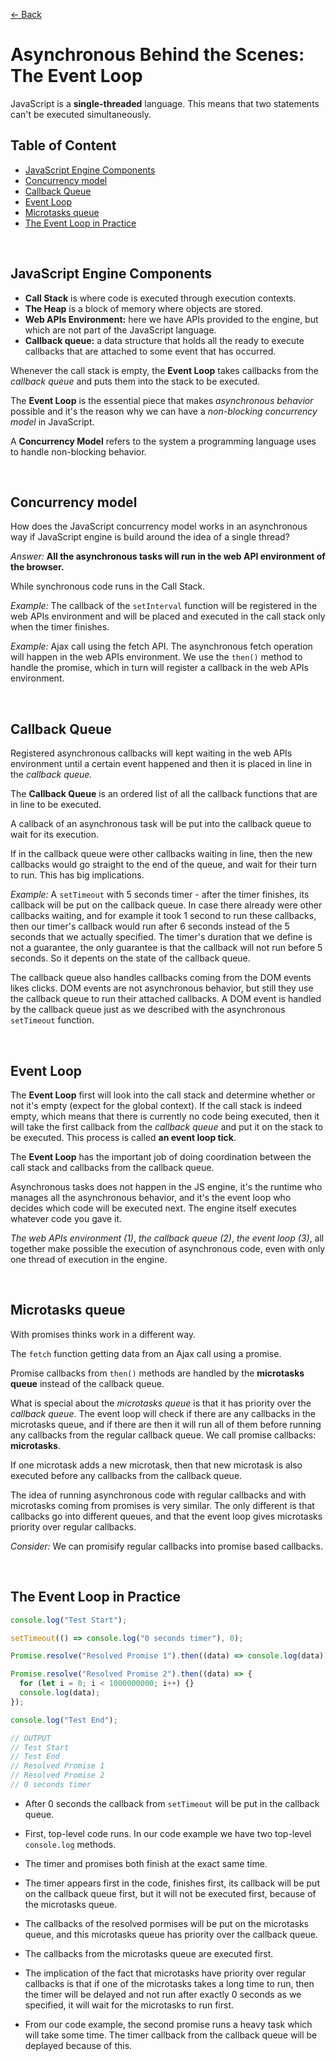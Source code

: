 [&larr; Back](./README.md)

# Asynchronous Behind the Scenes: The Event Loop

JavaScript is a **single-threaded** language. This means that two statements can't be executed simultaneously.

## Table of Content

- [JavaScript Engine Components](#javascript-engine-components)
- [Concurrency model](#concurrency-model)
- [Callback Queue](#callback-queue)
- [Event Loop](#event-loop)
- [Microtasks queue](#microtasks-queue)
- [The Event Loop in Practice](#the-event-loop-in-practice)

<br>

## JavaScript Engine Components

- **Call Stack** is where code is executed through execution contexts.
- **The Heap** is a block of memory where objects are stored.
- **Web APIs Environment:** here we have APIs provided to the engine, but which are not part of the JavaScript language.
- **Callback queue:** a data structure that holds all the ready to execute callbacks that are attached to some event that has occurred.

Whenever the call stack is empty, the **Event Loop** takes callbacks from the _callback queue_ and puts them into the stack to be executed.

The **Event Loop** is the essential piece that makes _asynchronous behavior_ possible and it's the reason why we can have a _non-blocking concurrency model_ in JavaScript.

A **Concurrency Model** refers to the system a programming language uses to handle non-blocking behavior.

<br>

## Concurrency model

How does the JavaScript concurrency model works in an asynchronous way if JavaScript engine is build around the idea of a single thread?

_Answer:_ **All the asynchronous tasks will run in the web API environment of the browser.**

While synchronous code runs in the Call Stack.

_Example:_ The callback of the `setInterval` function will be registered in the web APIs environment and will be placed and executed in the call stack only when the timer finishes.

_Example:_ Ajax call using the fetch API. The asynchronous fetch operation will happen in the web APIs environment. We use the `then()` method to handle the promise, which in turn will register a callback in the web APIs environment.

<br>

## Callback Queue

Registered asynchronous callbacks will kept waiting in the web APIs environment until a certain event happened and then it is placed in line in the _callback queue._

The **Callback Queue** is an ordered list of all the callback functions that are in line to be executed.

A callback of an asynchronous task will be put into the callback queue to wait for its execution.

If in the callback queue were other callbacks waiting in line, then the new callbacks would go straight to the end of the queue, and wait for their turn to run. This has big implications.

_Example:_ A `setTimeout` with 5 seconds timer - after the timer finishes, its callback will be put on the callback queue. In case there already were other callbacks waiting, and for example it took 1 second to run these callbacks, then our timer's callback would run after 6 seconds instead of the 5 seconds that we actually specified. The timer's duration that we define is not a guarantee, the only guarantee is that the callback will not run before 5 seconds. So it depents on the state of the callback queue.

The callback queue also handles callbacks coming from the DOM events likes clicks. DOM events are not asynchronous behavior, but still they use the callback queue to run their attached callbacks. A DOM event is handled by the callback queue just as we described with the asynchronous `setTimeout` function.

<br>

## Event Loop

The **Event Loop** first will look into the call stack and determine whether or not it's empty (expect for the global context). If the call stack is indeed empty, which means that there is currently no code being executed, then it will take the first callback from the _callback queue_ and put it on the stack to be executed. This process is called **an event loop tick**.

The **Event Loop** has the important job of doing coordination between the call stack and callbacks from the callback queue.

Asynchronous tasks does not happen in the JS engine, it's the runtime who manages all the asynchronous behavior, and it's the event loop who decides which code will be executed next. The engine itself executes whatever code you gave it.

_The web APIs environment (1)_, _the callback queue (2)_, _the event loop (3)_, all together make possible the execution of asynchronous code, even with only one thread of execution in the engine.

<br>

## Microtasks queue

With promises thinks work in a different way.

The `fetch` function getting data from an Ajax call using a promise.

Promise callbacks from `then()` methods are handled by the **microtasks queue** instead of the callback queue.

What is special about the _microtasks queue_ is that it has priority over the _callback queue_. The event loop will check if there are any callbacks in the microtasks queue, and if there are then it will run all of them before running any callbacks from the regular callback queue. We call promise callbacks: **microtasks**.

If one microtask adds a new microtask, then that new microtask is also executed before any callbacks from the callback queue.

The idea of running asynchronous code with regular callbacks and with microtasks coming from promises is very similar. The only different is that callbacks go into different queues, and that the event loop gives microtasks priority over regular callbacks.

_Consider:_ We can promisify regular callbacks into promise based callbacks.

<br>

## The Event Loop in Practice

```js
console.log("Test Start");

setTimeout(() => console.log("0 seconds timer"), 0);

Promise.resolve("Resolved Promise 1").then((data) => console.log(data));

Promise.resolve("Resolved Promise 2").then((data) => {
  for (let i = 0; i < 1000000000; i++) {}
  console.log(data);
});

console.log("Test End");

// OUTPUT
// Test Start
// Test End
// Resolved Promise 1
// Resolved Promise 2
// 0 seconds timer
```

- After 0 seconds the callback from `setTimeout` will be put in the callback queue.

- First, top-level code runs. In our code example we have two top-level `console.log` methods.

- The timer and promises both finish at the exact same time.

- The timer appears first in the code, finishes first, its callback will be put on the callback queue first, but it will not be executed first, because of the microtasks queue.

- The callbacks of the resolved pormises will be put on the microtasks queue, and this microtasks queue has priority over the callback queue.

- The callbacks from the microtasks queue are executed first.

- The implication of the fact that microtasks have priority over regular callbacks is that if one of the microtasks takes a long time to run, then the timer will be delayed and not run after exactly 0 seconds as we specified, it will wait for the microtasks to run first.

- From our code example, the second promise runs a heavy task which will take some time. The timer callback from the callback queue will be deplayed because of this.

<br>
